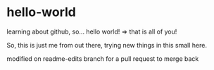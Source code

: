 # hello-world
learning about github, so... hello world! => that is all of you!

So, this is just me from out there, trying new things in this small here.

modified on readme-edits branch for a pull request to merge back
